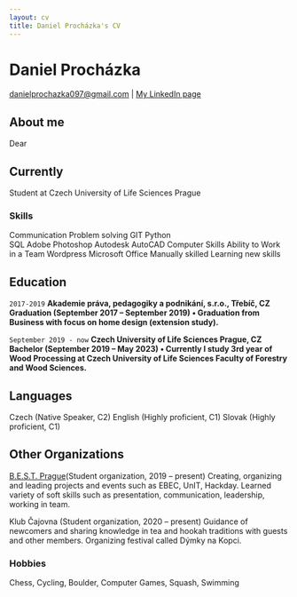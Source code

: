 ```yaml
---
layout: cv
title: Daniel Procházka's CV
---
```

# Daniel Procházka

<div id="webaddress">
<a href="danielprochazka097@gmail.com">danielprochazka097@gmail.com</a>
| <a href="https://www.linkedin.com/in/daniel-procházka-450a5722a/">My LinkedIn page</a>
</div>

## About me
Dear 

## Currently

Student at Czech University of Life Sciences Prague

### Skills

Communication                   Problem solving
GIT                             Python				
SQL                             Adobe Photoshop
Autodesk AutoCAD                Computer Skills
Ability to Work in a Team       Wordpress 
Microsoft Office				Manually skilled
Learning new skills 


## Education

`2017-2019`
__Akademie práva, pedagogiky a podnikání, s.r.o., Třebíč, CZ
Graduation (September 2017 – September 2019)
•	Graduation from Business with focus on home design (extension study).__

`September 2019 - now`
__Czech University of Life Sciences Prague, CZ
Bachelor (September 2019 – May 2023)
•	Currently I study 3rd year of Wood Processing at Czech University of Life Sciences Faculty of Forestry and Wood Sciences.__


## Languages
Czech (Native Speaker, C2)
English (Highly proficient, C1)
Slovak (Highly proficient, C1) 
	

## Other Organizations


[B.E.S.T. Prague](https://bestprague.cz/)(Student organization, 2019 – present)
    Creating, organizing and leading projects and events such as EBEC, UnIT, Hackday.
    Learned variety of soft skills such as presentation, communication, leadership, working in team.

Klub Čajovna (Student organization, 2020 – present)
    Guidance of newcomers and sharing knowledge in tea and hookah traditions with guests and other members.
    Organizing festival called Dýmky na Kopci.


### Hobbies
Chess, Cycling, Boulder, Computer Games, Squash, Swimming



<!-- ### Footer

Last updated: February 2022 -->


